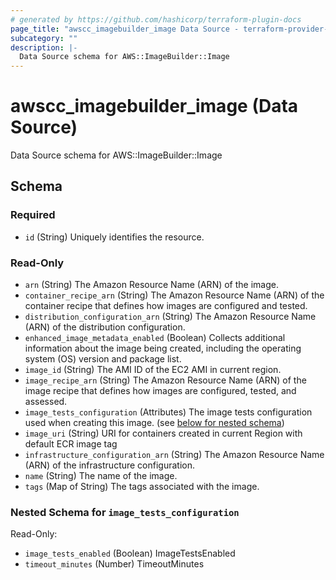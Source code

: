 ```yaml
---
# generated by https://github.com/hashicorp/terraform-plugin-docs
page_title: "awscc_imagebuilder_image Data Source - terraform-provider-awscc"
subcategory: ""
description: |-
  Data Source schema for AWS::ImageBuilder::Image
---
```


# awscc_imagebuilder_image (Data Source)

Data Source schema for AWS::ImageBuilder::Image



<!-- schema generated by tfplugindocs -->
## Schema

### Required

- `id` (String) Uniquely identifies the resource.

### Read-Only

- `arn` (String) The Amazon Resource Name (ARN) of the image.
- `container_recipe_arn` (String) The Amazon Resource Name (ARN) of the container recipe that defines how images are configured and tested.
- `distribution_configuration_arn` (String) The Amazon Resource Name (ARN) of the distribution configuration.
- `enhanced_image_metadata_enabled` (Boolean) Collects additional information about the image being created, including the operating system (OS) version and package list.
- `image_id` (String) The AMI ID of the EC2 AMI in current region.
- `image_recipe_arn` (String) The Amazon Resource Name (ARN) of the image recipe that defines how images are configured, tested, and assessed.
- `image_tests_configuration` (Attributes) The image tests configuration used when creating this image. (see [below for nested schema](#nestedatt--image_tests_configuration))
- `image_uri` (String) URI for containers created in current Region with default ECR image tag
- `infrastructure_configuration_arn` (String) The Amazon Resource Name (ARN) of the infrastructure configuration.
- `name` (String) The name of the image.
- `tags` (Map of String) The tags associated with the image.

<a id="nestedatt--image_tests_configuration"></a>
### Nested Schema for `image_tests_configuration`

Read-Only:

- `image_tests_enabled` (Boolean) ImageTestsEnabled
- `timeout_minutes` (Number) TimeoutMinutes


